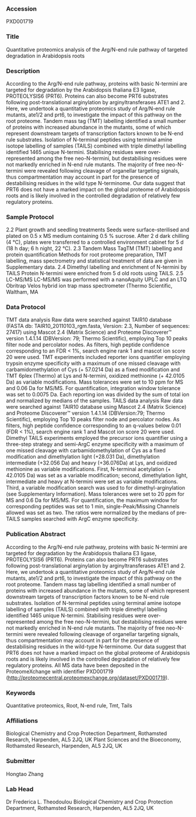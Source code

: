 ### Accession
PXD001719

### Title
Quantitative proteomics analysis of the Arg/N-end rule pathway of targeted degradation in Arabidopsis roots

### Description
According to the Arg/N-end rule pathway, proteins with basic N-termini are targeted for degradation by the Arabidopsis thaliana E3 ligase, PROTEOLYSIS6 (PRT6). Proteins can also become PRT6 substrates following post-translational arginylation by arginyltransferases ATE1 and 2. Here, we undertook a quantitative proteomics study of Arg/N-end rule mutants, ate1/2 and prt6, to investigate the impact of this pathway on the root proteome. Tandem mass tag (TMT) labelling identified a small number of proteins with increased abundance in the mutants, some of which represent downstream targets of transcription factors known to be N-end rule substrates.  Isolation of N-terminal peptides using terminal amine isotope labelling of samples (TAILS) combined with triple dimethyl labelling identified 1465 unique N-termini. Stabilising residues were over-represented among the free neo-N-termini, but destabilising residues were not markedly enriched in N-end rule mutants. The majority of free neo-N-termini were revealed following cleavage of organellar targeting signals, thus compartmentation may account in part for the presence of destabilising residues in the wild type N-terminome. Our data suggest that PRT6 does not have a marked impact on the global proteome of Arabidopsis roots and is likely involved in the controlled degradation of relatively few regulatory proteins.

### Sample Protocol
2.2 Plant growth and seedling treatments  Seeds were surface-sterilised and plated on 0.5 x MS medium containing 0.5 % sucrose. After 2 d dark chilling (4 °C), plates were transferred to a controlled environment cabinet for 5 d (18 h day; 6 h night, 22 °C).  2.3 Tandem Mass TagTM (TMT) labelling and protein quantification Methods for root proteome preparation, TMT labelling, mass spectrometry and statistical treatment of data are given in Supplementary data.  2.4 Dimethyl labelling and enrichment of N-termini by TAILS Protein N-termini were enriched from 5 d old roots using TAILS.  2.5 LC-MS/MS LC-MS/MS was performed with a nanoAquity UPLC and an LTQ Obritrap Velos hybrid ion trap mass spectrometer (Thermo Scientific, Waltham, MA

### Data Protocol
TMT data analysis  Raw data were searched against TAIR10 database (FASTA db: TAIR10_20110103_rgm.fasta, Version: 2.3, Number of sequences: 27417) using Mascot 2.4 (Matrix Science) and Proteome Discoverer™ version 1.4.1.14 (DBVersion: 79; Thermo Scientific), employing Top 10 peaks filter node and percolator nodes. As filters, high peptide confidence corresponding to an FDR < 1%, search engine rank 1 and mascot ion score 20 were used.  TMT experiments included reporter ions quantifier employing trypsin enzyme specificity with a maximum of one missed cleavage with carbamidomethylation of Cys (+ 57.0214 Da) as a fixed modification and TMT 6plex (Thermo) at Lys and N-termini, oxidized methionine (+ 42.0105 Da) as variable modifications. Mass tolerances were set to 10 ppm for MS and 0.06 Da for MS/MS. For quantification, integration window tolerance was set to 0.0075 Da. Each reporting ion was divided by the sum of total ion and normalized by medians of the samples.  TAILS data analysis Raw data were searched against TAIR10 database using Mascot 2.4 (Matrix Science) and Proteome Discoverer™ version 1.4.1.14 (DBVersion:79; Thermo Scientific), employing Top 10 peaks filter node and percolator nodes. As filters, high peptide confidence corresponding to an q-values below 0.01 (FDR < 1%), search engine rank 1 and Mascot ion score 20 were used. Dimethyl TAILS experiments employed the precursor ions quantifier using a three-step strategy and semi-ArgC enzyme specificity with a maximum of one missed cleavage with carbamidomethylation of Cys as a fixed modification and dimethylation light (+28.031 Da), dimethylation intermediate (+32.056 Da) and heavy (+36.076Da) at Lys, and oxidized methionine as variable modifications. First, N-terminal acetylation (+ 42.0105 Da) was set as a variable modification; second, dimethylation light, intermediate and heavy at N-termini were set as variable modifications. Third, a variable modification search was used to for dimethyl-arginylation (see Supplementary Information). Mass tolerances were set to 20 ppm for MS and 0.6 Da for MS/MS. For quantification, the maximum window for corresponding peptides was set to 1 min, single-Peak/Missing Channels allowed was set as two. The ratios were normalized by the medians of pre-TAILS samples searched with ArgC enzyme specificity.

### Publication Abstract
According to the Arg/N-end rule pathway, proteins with basic N-termini are targeted for degradation by the Arabidopsis thaliana E3 ligase, PROTEOLYSIS6 (PRT6). Proteins can also become PRT6 substrates following post-translational arginylation by arginyltransferases ATE1 and 2. Here, we undertook a quantitative proteomics study of Arg/N-end rule mutants, ate1/2 and prt6, to investigate the impact of this pathway on the root proteome. Tandem mass tag labelling identified a small number of proteins with increased abundance in the mutants, some of which represent downstream targets of transcription factors known to be N-end rule substrates. Isolation of N-terminal peptides using terminal amine isotope labelling of samples (TAILS) combined with triple dimethyl labelling identified 1465 unique N-termini. Stabilising residues were over-represented among the free neo-N-termini, but destabilising residues were not markedly enriched in N-end rule mutants. The majority of free neo-N-termini were revealed following cleavage of organellar targeting signals, thus compartmentation may account in part for the presence of destabilising residues in the wild-type N-terminome. Our data suggest that PRT6 does not have a marked impact on the global proteome of Arabidopsis roots and is likely involved in the controlled degradation of relatively few regulatory proteins. All MS data have been deposited in the ProteomeXchange with identifier PXD001719 (http://proteomecentral.proteomexchange.org/dataset/PXD001719).

### Keywords
Quantitative proteomics, Root, N-end rule, Tmt, Tails

### Affiliations
Biological Chemistry and Crop Protection Department, Rothamsted Research, Harpenden, AL5 2JQ, UK
Plant Sciences and the Bioeconomy, Rothamsted Research, Harpenden, AL5 2JQ, UK

### Submitter
Hongtao Zhang

### Lab Head
Dr Frederica L. Theodoulou
Biological Chemistry and Crop Protection Department, Rothamsted Research, Harpenden, AL5 2JQ, UK


